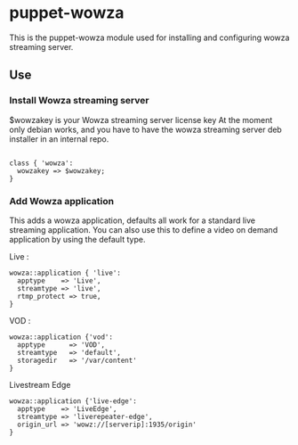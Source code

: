 # puppet-wowza

This is the puppet-wowza module used for installing and configuring wowza streaming server.

## Use

### Install Wowza streaming server

$wowzakey is your Wowza streaming server license key
At the moment only debian works, and you have to have the wowza streaming server deb installer in an internal repo.

<pre><code>
class { 'wowza':
  wowzakey => $wowzakey;
}
</code></pre>

### Add Wowza application

This adds a wowza application, defaults all work for a standard live streaming application. You can also use this to define a
video on demand application by using the default type.

Live :

```
wowza::application { 'live':
  apptype    => 'Live',
  streamtype => 'live',
  rtmp_protect => true,
}
```

VOD :

```
wowza::application {'vod':
  apptype      => 'VOD',
  streamtype   => 'default',
  storagedir   => '/var/content'
}
```

Livestream Edge

```
wowza::application {'live-edge':
  apptype    => 'LiveEdge',
  streamtype => 'liverepeater-edge',
  origin_url => 'wowz://[serverip]:1935/origin'
}
```

